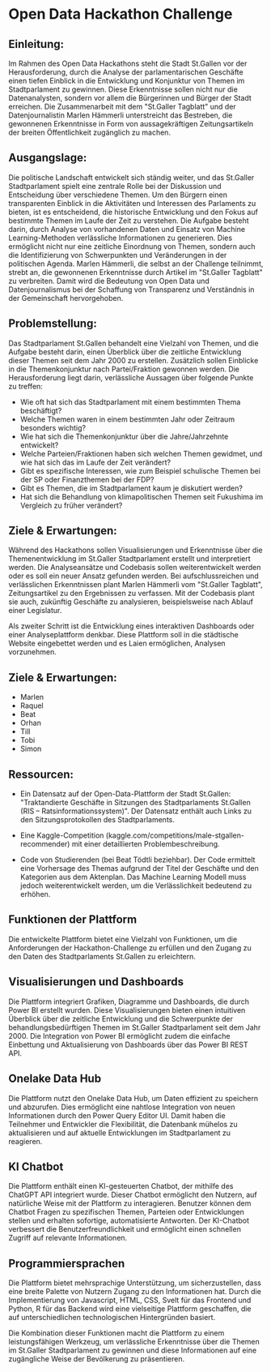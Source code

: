 # Open Data Hackathon Challenge

## Einleitung:

Im Rahmen des Open Data Hackathons steht die Stadt St.Gallen vor der Herausforderung, durch die Analyse der parlamentarischen Geschäfte einen tiefen Einblick in die Entwicklung und Konjunktur von Themen im Stadtparlament zu gewinnen. Diese Erkenntnisse sollen nicht nur die Datenanalysten, sondern vor allem die Bürgerinnen und Bürger der Stadt erreichen. Die Zusammenarbeit mit dem "St.Galler Tagblatt" und der Datenjournalistin Marlen Hämmerli unterstreicht das Bestreben, die gewonnenen Erkenntnisse in Form von aussagekräftigen Zeitungsartikeln der breiten Öffentlichkeit zugänglich zu machen.

## Ausgangslage:

Die politische Landschaft entwickelt sich ständig weiter, und das St.Galler Stadtparlament spielt eine zentrale Rolle bei der Diskussion und Entscheidung über verschiedene Themen. Um den Bürgern einen transparenten Einblick in die Aktivitäten und Interessen des Parlaments zu bieten, ist es entscheidend, die historische Entwicklung und den Fokus auf bestimmte Themen im Laufe der Zeit zu verstehen. Die Aufgabe besteht darin, durch Analyse von vorhandenen Daten und Einsatz von Machine Learning-Methoden verlässliche Informationen zu generieren. Dies ermöglicht nicht nur eine zeitliche Einordnung von Themen, sondern auch die Identifizierung von Schwerpunkten und Veränderungen in der politischen Agenda. Marlen Hämmerli, die selbst an der Challenge teilnimmt, strebt an, die gewonnenen Erkenntnisse durch Artikel im "St.Galler Tagblatt" zu verbreiten. Damit wird die Bedeutung von Open Data und Datenjournalismus bei der Schaffung von Transparenz und Verständnis in der Gemeinschaft hervorgehoben.

## Problemstellung:

Das Stadtparlament St.Gallen behandelt eine Vielzahl von Themen, und die Aufgabe besteht darin, einen Überblick über die zeitliche Entwicklung dieser Themen seit dem Jahr 2000 zu erstellen. Zusätzlich sollen Einblicke in die Themenkonjunktur nach Partei/Fraktion gewonnen werden. Die Herausforderung liegt darin, verlässliche Aussagen über folgende Punkte zu treffen:

- Wie oft hat sich das Stadtparlament mit einem bestimmten Thema beschäftigt?
- Welche Themen waren in einem bestimmten Jahr oder Zeitraum besonders wichtig?
- Wie hat sich die Themenkonjunktur über die Jahre/Jahrzehnte entwickelt?
- Welche Parteien/Fraktionen haben sich welchen Themen gewidmet, und wie hat sich das im Laufe der Zeit verändert?
- Gibt es spezifische Interessen, wie zum Beispiel schulische Themen bei der SP oder Finanzthemen bei der FDP?
- Gibt es Themen, die im Stadtparlament kaum je diskutiert werden?
- Hat sich die Behandlung von klimapolitischen Themen seit Fukushima im Vergleich zu früher verändert?

## Ziele & Erwartungen:

Während des Hackathons sollen Visualisierungen und Erkenntnisse über die Themenentwicklung im St.Galler Stadtparlament erstellt und interpretiert werden. Die Analyseansätze und Codebasis sollen weiterentwickelt werden oder es soll ein neuer Ansatz gefunden werden. Bei aufschlussreichen und verlässlichen Erkenntnissen plant Marlen Hämmerli vom "St.Galler Tagblatt", Zeitungsartikel zu den Ergebnissen zu verfassen. Mit der Codebasis plant sie auch, zukünftig Geschäfte zu analysieren, beispielsweise nach Ablauf einer Legislatur.

Als zweiter Schritt ist die Entwicklung eines interaktiven Dashboards oder einer Analyseplattform denkbar. Diese Plattform soll in die städtische Website eingebettet werden und es Laien ermöglichen, Analysen vorzunehmen.

## Ziele & Erwartungen:
- Marlen
- Raquel
- Beat
- Orhan
- Till
- Tobi
- Simon

## Ressourcen:

- Ein Datensatz auf der Open-Data-Plattform der Stadt St.Gallen: "Traktandierte Geschäfte in Sitzungen des Stadtparlaments St.Gallen (RIS – Ratsinformationssystem)". Der Datensatz enthält auch Links zu den Sitzungsprotokollen des Stadtparlaments.

- Eine Kaggle-Competition (kaggle.com/competitions/male-stgallen-recommender) mit einer detaillierten Problembeschreibung.

- Code von Studierenden (bei Beat Tödtli beziehbar). Der Code ermittelt eine Vorhersage des Themas aufgrund der Titel der Geschäfte und den Kategorien aus dem Aktenplan. Das Machine Learning Modell muss jedoch weiterentwickelt werden, um die Verlässlichkeit bedeutend zu erhöhen.

## Funktionen der Plattform

Die entwickelte Plattform bietet eine Vielzahl von Funktionen, um die Anforderungen der Hackathon-Challenge zu erfüllen und den Zugang zu den Daten des Stadtparlaments St.Gallen zu erleichtern.

## Visualisierungen und Dashboards

Die Plattform integriert Grafiken, Diagramme und Dashboards, die durch Power BI erstellt wurden. Diese Visualisierungen bieten einen intuitiven Überblick über die zeitliche Entwicklung und die Schwerpunkte der behandlungsbedürftigen Themen im St.Galler Stadtparlament seit dem Jahr 2000. Die Integration von Power BI ermöglicht zudem die einfache Einbettung und Aktualisierung von Dashboards über das Power BI REST API.

## Onelake Data Hub

Die Plattform nutzt den Onelake Data Hub, um Daten effizient zu speichern und abzurufen. Dies ermöglicht eine nahtlose Integration von neuen Informationen durch den Power Query Editor UI. Damit haben die Teilnehmer und Entwickler die Flexibilität, die Datenbank mühelos zu aktualisieren und auf aktuelle Entwicklungen im Stadtparlament zu reagieren.

## KI Chatbot

Die Plattform enthält einen KI-gesteuerten Chatbot, der mithilfe des ChatGPT API integriert wurde. Dieser Chatbot ermöglicht den Nutzern, auf natürliche Weise mit der Plattform zu interagieren. Benutzer können dem Chatbot Fragen zu spezifischen Themen, Parteien oder Entwicklungen stellen und erhalten sofortige, automatisierte Antworten. Der KI-Chatbot verbessert die Benutzerfreundlichkeit und ermöglicht einen schnellen Zugriff auf relevante Informationen.

## Programmiersprachen

Die Plattform bietet mehrsprachige Unterstützung, um sicherzustellen, dass eine breite Palette von Nutzern Zugang zu den Informationen hat. Durch die Implementierung von Javascript, HTML, CSS, Svelt für das Frontend und Python, R für das Backend wird eine vielseitige Plattform geschaffen, die auf unterschiedlichen technologischen Hintergründen basiert.

Die Kombination dieser Funktionen macht die Plattform zu einem leistungsfähigen Werkzeug, um verlässliche Erkenntnisse über die Themen im St.Galler Stadtparlament zu gewinnen und diese Informationen auf eine zugängliche Weise der Bevölkerung zu präsentieren.